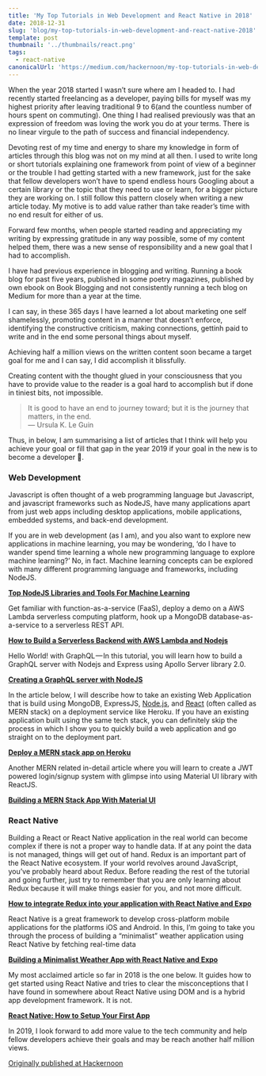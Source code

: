 ```yaml
---
title: 'My Top Tutorials in Web Development and React Native in 2018'
date: 2018-12-31
slug: 'blog/my-top-tutorials-in-web-development-and-react-native-2018'
template: post
thumbnail: '../thumbnails/react.png'
tags:
  - react-native
canonicalUrl: 'https://medium.com/hackernoon/my-top-tutorials-in-web-development-and-react-native-in-2018-627da9e0481f'
---
```


When the year 2018 started I wasn’t sure where am I headed to. I had recently started freelancing as a developer, paying bills for myself was my highest priority after leaving traditional 9 to 6(and the countless number of hours spent on commuting). One thing I had realised previously was that an expression of freedom was loving the work you do at your terms. There is no linear virgule to the path of success and financial independency.

Devoting rest of my time and energy to share my knowledge in form of articles through this blog was not on my mind at all then. I used to write long or short tutorials explaining one framework from point of view of a beginner or the trouble I had getting started with a new framework, just for the sake that fellow developers won’t have to spend endless hours Googling about a certain library or the topic that they need to use or learn, for a bigger picture they are working on. I still follow this pattern closely when writing a new article today. My motive is to add value rather than take reader’s time with no end result for either of us.

Forward few months, when people started reading and appreciating my writing by expressing gratitude in any way possible, some of my content helped them, there was a new sense of responsibility and a new goal that I had to accomplish.

I have had previous experience in blogging and writing. Running a book blog for past five years, published in some poetry magazines, published by own ebook on Book Blogging and not consistently running a tech blog on Medium for more than a year at the time.

I can say, in these 365 days I have learned a lot about marketing one self shamelessly, promoting content in a manner that doesn’t enforce, identifying the constructive criticism, making connections, gettinh paid to write and in the end some personal things about myself.

Achieving half a million views on the written content soon became a target goal for me and I can say, I did accomplish it blissfully.

Creating content with the thought glued in your consciousness that you have to provide value to the reader is a goal hard to accomplish but if done in tiniest bits, not impossible.

> It is good to have an end to journey toward; but it is the journey that matters, in the end.  
> ― Ursula K. Le Guin

Thus, in below, I am summarising a list of articles that I think will help you achieve your goal or fill that gap in the year 2019 if your goal in the new is to become a developer 🎉.

### **Web Development**

Javascript is often thought of a web programming language but Javascript, and javascript frameworks such as NodeJS, have many applications apart from just web apps including desktop applications, mobile applications, embedded systems, and back-end development.

If you are in web development (as I am), and you also want to explore new applications in machine learning, you may be wondering, ‘do I have to wander spend time learning a whole new programming language to explore machine learning?’ No, in fact. Machine learning concepts can be explored with many different programming language and frameworks, including NodeJS.

[**Top NodeJS Libraries and Tools For Machine Learning**](https://medium.com/crowdbotics/top-nodejs-libraries-and-tools-for-machine-learning-ae0c106c9a69)

Get familiar with function-as-a-service (FaaS), deploy a demo on a AWS Lambda serverless computing platform, hook up a MongoDB database-as-a-service to a serverless REST API.

[**How to Build a Serverless Backend with AWS Lambda and Nodejs**](https://medium.com/crowdbotics/how-to-build-a-serverless-backend-with-aws-lambda-and-nodejs-e0d1257086b4)

Hello World! with GraphQL — In this tutorial, you will learn how to build a GraphQL server with Nodejs and Express using Apollo Server library 2.0.

[**Creating a GraphQL server with NodeJS**](https://medium.com/crowdbotics/creating-a-graphql-server-with-nodejs-ef9814a7e0e6)

In the article below, I will describe how to take an existing Web Application that is build using MongoDB, ExpressJS, [Node.js](http://crowdbotics.com/build/node-js?utm_source=medium&utm_campaign=nodeh&utm_medium=node&utm_content=mern), and [React](https://www.crowdbotics.com/build/react) (often called as MERN stack) on a deployment service like Heroku. If you have an existing application built using the same tech stack, you can definitely skip the process in which I show you to quickly build a web application and go straight on to the deployment part.

[**Deploy a MERN stack app on Heroku**](https://medium.com/crowdbotics/deploy-a-mern-stack-app-on-heroku-b0c255744a70)

Another MERN related in-detail article where you will learn to create a JWT powered login/signup system with glimpse into using Material UI library with ReactJS.

[**Building a MERN Stack App With Material UI**](https://medium.com/crowdbotics/building-a-mern-stack-app-with-material-ui-33ff8ca4da01)

### React Native

Building a React or React Native application in the real world can become complex if there is not a proper way to handle data. If at any point the data is not managed, things will get out of hand. Redux is an important part of the React Native ecosystem. If your world revolves around JavaScript, you’ve probably heard about Redux. Before reading the rest of the tutorial and going further, just try to remember that you are only learning about Redux because it will make things easier for you, and not more difficult.

[**How to integrate Redux into your application with React Native and Expo**](https://medium.freecodecamp.org/how-to-integrate-redux-into-your-application-with-react-native-and-expo-ec37c9ca6033)

React Native is a great framework to develop cross-platform mobile applications for the platforms iOS and Android. In this, I’m going to take you through the process of building a “minimalist” weather application using React Native by fetching real-time data

[**Building a Minimalist Weather App with React Native and Expo**](https://blog.expo.io/building-a-minimalist-weather-app-with-react-native-and-expo-fe7066e02c09)

My most acclaimed article so far in 2018 is the one below. It guides how to get started using React Native and tries to clear the misconceptions that I have found in somewhere about React Native using DOM and is a hybrid app development framework. It is not.

[**React Native: How to Setup Your First App**](https://hackernoon.com/react-native-how-to-setup-your-first-app-a36c450a8a2f)

In 2019, I look forward to add more value to the tech community and help fellow developers achieve their goals and may be reach another half million views.

[Originally published at Hackernoon](https://medium.com/hackernoon/my-top-tutorials-in-web-development-and-react-native-in-2018-627da9e0481f)
